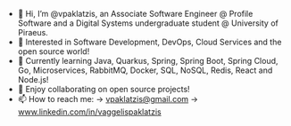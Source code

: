 - 👋 Hi, I’m @vpaklatzis, an Associate Software Engineer @ Profile Software and a Digital Systems undergraduate student @ University of Piraeus.
- 👀 Interested in Software Development, DevOps, Cloud Services and the open source world!
- 🌱 Currently learning Java, Quarkus, Spring, Spring Boot, Spring Cloud, Go, Microservices, RabbitMQ, Docker, SQL, NoSQL, Redis, React and Node.js!
- 💞️ Enjoy collaborating on open source projects!
- 📫 How to reach me: -> vpaklatzis@gmail.com
                       -> www.linkedin.com/in/vaggelispaklatzis


<!---
vpaklatzis/vpaklatzis is a ✨ special ✨ repository because its `README.md` (this file) appears on your GitHub profile.
You can click the Preview link to take a look at your changes.
--->
